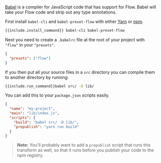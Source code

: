 [Babel](http://babeljs.io/) is a compiler for JavaScript code that has
support for Flow. Babel will take your Flow code and strip out any type
annotations.

First install `babel-cli` and `babel-preset-flow` with either
[Yarn](https://yarnpkg.com/) or [npm](https://www.npmjs.com/).

```sh
{{include.install_command}} babel-cli babel-preset-flow
```

Next you need to create a `.babelrc` file at the root of your project with
`"flow"` in your `"presets"`.

```json
{
  "presets": ["flow"]
}
```

If you then put all your source files in a `src` directory you can compile them
to another directory by running:

```sh
{{include.run_command}}babel src/ -D lib/
```

You can add this to your `package.json` scripts easily.

```json
{
  "name": "my-project",
  "main": "lib/index.js",
  "scripts": {
    "build": "babel src/ -D lib/",
    "prepublish": "yarn run build"
  }
}
```

> **Note:** You'll probably want to add a `prepublish` script that runs this
> transform as well, so that it runs before you publish your code to the npm
> registry.
